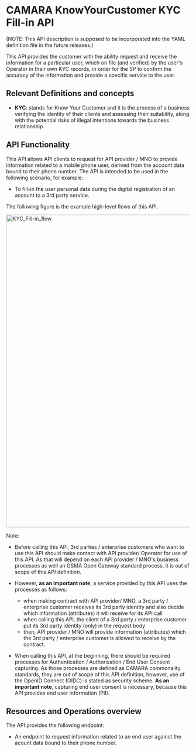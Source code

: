 # CAMARA KnowYourCustomer KYC Fill-in API

(NOTE: This API description is supposed to be incorporated into the YAML definition file in the future releases.)

This API provides the customer with the ability request and receive the information for a particular user, which on file (and verified) by the user's Operator in their own KYC records, in order for the SP to confirm the accuracy of the information and provide a specific service to the user.

## Relevant Definitions and concepts

* **KYC**: stands for Know Your Customer and it is the process of a business verifying the identity of their clients and assessing their suitability, along with the potential risks of illegal intentions towards the business relationship.

## API Functionality

This API allows API clients to request for API provider / MNO to provide information related to a mobile phone user, derived from the account data bound to their phone number.  The API is intended to be used in the following scenario, for example:

* To fill-in the user personal data during the digital registration of an account to a 3rd party service.

The following figure is the example high-level flows of this API.  

<img width="854" alt="KYC_Fill-in_flow" src="https://github.com/ToshiWakayama-KDDI/KnowYourCustomer-Toshi/assets/53090722/a7d6c0d7-54cf-45f8-af9f-e6179400401e">

Note:

* Before calling this API, 3rd parties / enterprise customers who want to use this API should make contact with API provider/ Operator for use of this API.  As that will depend on each API provider / MNO's business processes as well an GSMA Open Gateway standard process, it is out of scope of this API definition.
* However, **as an important note**, a service provided by this API uses the processes as follows:
  * when making contract with API provider/ MNO, a 3rd party / enterprise customer receives its 3rd party identity and also decide which information (attributes) it will receive for its API call
  * when calling this API, the client of a 3rd party / enterprise customer put its 3rd party identity (only) in the request body
  * then, API provider / MNO will provide information (attributes) which the 3rd party / enterprise customer is allowed to receive by the contract.

* When calling this API, at the beginning, there should be required processes for Authentication / Authorisation / End User Consent capturing.  As those processes are defined as CAMARA commonality standards, they are out of scope of this API definition, however, use of the OpenID Connect (OIDC) is stated as security scheme.  **As an important note**, capturing end user consent is necessary, because this API provides end user information (PII).

## Resources and Operations overview

The API provides the following endpoint:

* An endpoint to request information related to an end user against the acount data bound to their phone number.


